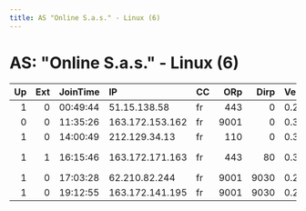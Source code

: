 ```yaml
---
title: AS "Online S.a.s." - Linux (6)
---
```


# AS: "Online S.a.s." - Linux (6)

|   Up |   Ext | JoinTime   | IP              | CC   |   ORp |   Dirp | Version   | Contact                      | Nickname         |   eFamMembers |
|-----:|------:|:-----------|:----------------|:-----|------:|-------:|:----------|:-----------------------------|:-----------------|--------------:|
|    1 |     0 | 00:49:44   | 51.15.138.58    | fr   |   443 |      0 | 0.2.7.6   | shadowalker@milliways.inf    | ShadowSHA2017    |             1 |
|    0 |     0 | 11:35:26   | 163.172.153.162 | fr   |  9001 |      0 | 0.3.0.9   | None                         | Unnamed          |             1 |
|    1 |     0 | 14:00:49   | 212.129.34.13   | fr   |   110 |      0 | 0.3.0.9   | None                         | LePoneyQuiTousse |             1 |
|    1 |     1 | 16:15:46   | 163.172.171.163 | fr   |   443 |     80 | 0.3.0.9   | 0x7A8647DB Daniel Winzen     | DanWin1210       |             9 |
|    1 |     0 | 17:03:28   | 62.210.82.244   | fr   |  9001 |   9030 | 0.2.5.14  | Sushi &lt;sushi at reich dot | ReichGate        |             1 |
|    1 |     0 | 19:12:55   | 163.172.141.195 | fr   |  9001 |   9030 | 0.2.9.11  | tor.ayylmao.ch               | KasparBestWaifu  |             1 |
